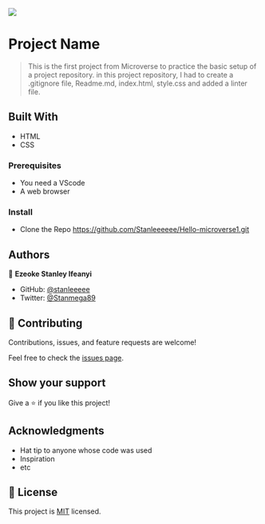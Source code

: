 ![](https://img.shields.io/badge/Microverse-blueviolet)

# Project Name

> This is the first project from Microverse to practice the basic setup of a project repository. in this project repository, I had to create a .gitignore file, Readme.md, index.html, style.css and added a linter file.


## Built With

- HTML
- CSS

### Prerequisites
 - You need a VScode 
 - A web browser


### Install
- Clone the Repo https://github.com/Stanleeeeee/Hello-microverse1.git


## Authors

👤 **Ezeoke Stanley Ifeanyi**

- GitHub: [@stanleeeee](https://github.com/stanleeeeee)
- Twitter: [@Stanmega89](https://twitter.com/Stanmega89)

## 🤝 Contributing

Contributions, issues, and feature requests are welcome!

Feel free to check the [issues page](https://github.com/Stanleeeeee/Hello-microverse1/issues/new).

## Show your support

Give a ⭐️ if you like this project!

## Acknowledgments

- Hat tip to anyone whose code was used
- Inspiration
- etc

## 📝 License

This project is [MIT](./MIT.md) licensed.
